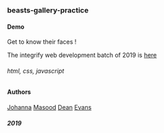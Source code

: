 ### beasts-gallery-practice 

#### Demo
Get to know their faces !

The integrify web development batch of 2019 is [here](https://github.io/musavy/class-2019-gallery)

###### html, css, javascript

#### Authors
[Johanna](https://github.com/johannarousi)
[Masood](https://github.com/musavy)
[Dean](https://github.com/DBi1512)
[Evans](https://github.com/evanschaba)

##### 2019

